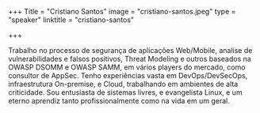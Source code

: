 +++
Title = "Cristiano Santos"
image = "cristiano-santos.jpeg"
type = "speaker"
linktitle = "cristiano-santos"

+++

Trabalho no processo de segurança de aplicações Web/Mobile, analise de vulnerabilidades e falsos positivos, Threat Modeling e outros baseados na OWASP DSOMM e OWASP SAMM, em vários players do mercado, como consultor de AppSec.
Tenho experiências vasta em DevOps/DevSecOps, infraestrutura On-premise, e Cloud, trabalhando em ambientes de alta criticidade.
Sou entusiasta de sistemas livres, e evangelista Linux, e um eterno aprendiz tanto profissionalmente como na vida em um geral.

